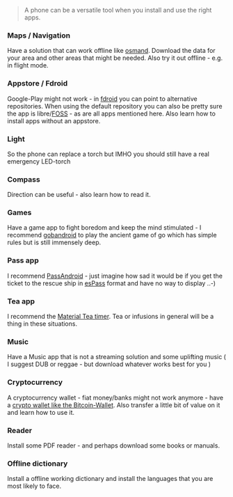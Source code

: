 > A phone can be a versatile tool when you install and use the right apps. 

### Maps / Navigation

Have a solution that can work offline like [osmand](http://osmand.net). Download the data for your area and other areas that might be needed. Also try it out offline - e.g. in flight mode. 

### Appstore / Fdroid

Google-Play might not work - in [fdroid](http://fdroid.org) you can point to alternative repositories. When using the default repository you can also be pretty sure the app is libre/[FOSS](https://en.wikipedia.org/wiki/Free_and_open-source_software) - as are all apps mentioned here.  Also learn how to install apps without an appstore.

### Light 

So the phone can replace a torch but IMHO you should still have a real emergency LED-torch

### Compass

Direction can be useful - also learn how to read it.

### Games

Have a game app to fight boredom and keep the mind stimulated - I recommend [gobandroid](https://github.com/ligi/gobandroid) to play the ancient game of go which has simple rules but is still immensely deep.

### Pass app

I recommend [PassAndroid](https://github.com/ligi/PassAndroid) - just imagine how sad it would be if you get the ticket to the rescue ship in [esPass](http://espass.it) format and have no way to display ..-)

### Tea app

I recommend the [Material Tea timer](https://github.com/ligi/MaterialTeaTimer). Tea or infusions in general will be a thing in these situations.

### Music

Have a Music app that is not a streaming solution and some uplifting music ( I suggest DUB or reggae - but download whatever works best for you )

### Cryptocurrency 

 A cryptocurrency wallet - fiat money/banks might not work anymore - have a [crypto wallet  like the Bitcoin-Wallet](https://github.com/bitcoin-wallet/bitcoin-wallet). Also transfer a little bit of value on it and learn how to use it.

### Reader

Install some PDF reader - and perhaps download some books or manuals.

### Offline dictionary

Install a offline working dictionary and install the languages that you are most likely to face. 